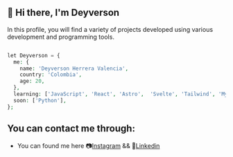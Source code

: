##  🚀 Hi there, I'm Deyverson 

In this profile, you will find a variety of projects developed using various development and programming tools.

```php

let Deyverson = {
  me: {
    name: 'Deyverson Herrera Valencia',
    country: 'Colombia',
    age: 20,
  },
  learning: ['JavaScript', 'React', 'Astro',  'Svelte', 'Tailwind', 'MySQL', 'Php', 'Node'],
  soon: ['Python'],
};

```
## You can contact me through:

-  You can found me here 📷[Instagram](https://www.instagram.com/its_deyverson/) && 💬[Linkedin](www.linkedin.com/in/deyverson)
